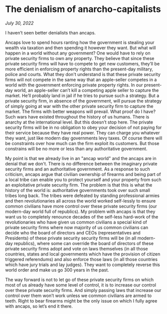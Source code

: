 # The denialism of anarcho-capitalists

*July 30, 2022*

I haven’t seen better denialists than ancaps. 

Ancaps love to spend hours ranting how the government is stealing your wealth via taxation and then spending it however they want. But what will happen in a world without any government? One would have to rely on private security firms to own any property. They believe that since these private security firms will have to compete to get new customers, they’ll be more efficient in enforcing property rights than the present-day military, police and courts. What they don't understand is that these private security firms will not compete in the same way that an apple-seller competes in a world with the government enforcing private property rights. In our present-day world, an apple-seller can’t kill a competing apple seller to capture the market. He’ll probably land in jail if he tries to pursue such a strategy. But a private security firm, in absence of the government, will pursue the strategy of simply going at war with the other private security firm to capture the market. The firms with better weapons will prevail. What proof do I have? Such wars have existed throughout the history of us humans. There is anarchy at the international level. But this doesn’t stop here. The private security firms will be in no obligation to obey your decision of not paying for their service because they have real power. They can charge you whatever they want, just like modern day governments levy taxes. Of course there will be constraints over how much can the firm exploit its customers. But those constrains will be no more or less than any authoritative government. 

My point is that we already live in an "ancap world" and the ancaps are in denial that we don't. There is no difference between the imaginary private security firms and an authoritative government. As a response to such criticism, ancaps argue that civilian ownership of firearms and being part of a local tribe can enable you to protect yourself and your property from such an exploitative private security firm. The problem is that this is what the history of the world is: authoritative governments took over such small tribes long back. The tribes were defeated by standing professional armies and then revolutionaries all across the world worked self-lessly to ensure common civilians have more control over these private security firms (our modern-day world full of republics). My problem with ancaps is that they want us to completely renounce decades of the self-less hard-work of the revolutionaries who have given us common civilians a special kind of private security firms where now majority of us common civilians can decide who the board of directors and CEOs (representatives and Presidents) of these private security security firms will be (in all modern-day republics), where some can override the board of directors of these private security firms adopt and vote on laws themselves (in all those countries, states and local governments which have the provision of citizen triggered referendums) and also enforce those laws (in all those countries which have jury trials and lay judges). They want to completely reverse this world order and make us go 300 years in the past. 

The way forward is not to let go of these private security firms on which most of us already have some level of control, it is to increase our control over these private security firms. And simply passing laws that increase our control over them won’t work unless we common civilians are armed to teeth. Right to bear firearms might be the only issue on which I fully agree with ancaps, so let’s end it there.
